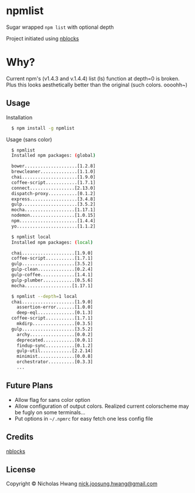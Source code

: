# npmlist

Sugar wrapped `npm list` with optional depth

Project initiated using [nblocks](https://github.com/geekjuice/nblocks)


# Why?
Current npm's (v1.4.3 and v.1.4.4) list (ls) function at depth=0 is broken. Plus
this looks aesthetically better than the original (such colors. oooohh~)


## Usage

Installation

```sh
  $ npm install -g npmlist
```

Usage (sans color)

```sh
  $ npmlist
  Installed npm packages: (global)

  bower....................[1.2.8]
  brewcleaner..............[1.1.0]
  chai.....................[1.9.0]
  coffee-script............[1.7.1]
  connect.................[2.13.0]
  dispatch-proxy...........[0.1.2]
  express..................[3.4.8]
  gulp.....................[3.5.2]
  mocha...................[1.17.1]
  nodemon.................[1.0.15]
  npm......................[1.4.4]
  yo.......................[1.1.2]

  $ npmlist local
  Installed npm packages: (local)

  chai....................[1.9.0]
  coffee-script...........[1.7.1]
  gulp....................[3.5.2]
  gulp-clean..............[0.2.4]
  gulp-coffee.............[1.4.1]
  gulp-plumber............[0.5.6]
  mocha..................[1.17.1]

  $ npmlist --depth=1 local
  chai....................[1.9.0]
    assertion-error.......[1.0.0]
    deep-eql..............[0.1.3]
  coffee-script...........[1.7.1]
    mkdirp................[0.3.5]
  gulp....................[3.5.2]
    archy.................[0.0.2]
    deprecated............[0.0.1]
    findup-sync...........[0.1.2]
    gulp-util............[2.2.14]
    minimist..............[0.0.8]
    orchestrator..........[0.3.3]
    ...
```

## Future Plans
* Allow flag for sans color option
* Allow configuration of output colors. Realized current colorscheme may be
  fugly on some terminals... 
* Put options in `~/.npmrc` for easy fetch one less config file


## Credits

[nblocks](https://github.com/geekjuice/nblocks)


## License

Copyright &copy; Nicholas Hwang <nick.joosung.hwang@gmail.com>
